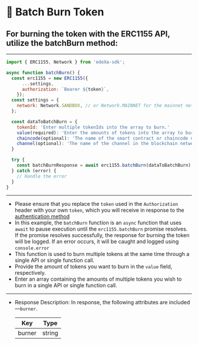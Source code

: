 # 📝 Batch Burn Token

## For burning the token with the ERC1155 API, utilize the batchBurn method:

---

```SDK.js
import { ERC1155, Network } from 'edeXa-sdk';

async function batchBurn() {
  const erc1155 = new ERC1155({
      ...settings,
      authorization: `Bearer ${token}`,
    });
  const settings = {
    network: Network.SANDBOX, // or Network.MAINNET for the mainnet network
  };

  const dataToBatchBurn = {
    tokenId: 'Enter multiple tokenIds into the array to burn.'
    value(required): 'Enter the amounts of tokens into the array to burn.',
    chaincode(optional): 'The name of the smart contract or chaincode managing the tokens',
    channel(optional): 'The name of the channel in the blockchain network'
  }

  try {
    const batchBurnResponse = await erc1155.batchBurn(dataToBatchBurn);
  } catch (error) {
    // Handle the error
  }
}

```

---

- Please ensure that you replace the `token` used in the `Authorization` header with your own `token`, which you will receive in response to the [authentication method](./authenticate.md)
- In this example, the `batchBurn` function is an `async` function that uses `await` to pause execution until the `erc1155.batchBurn` promise resolves. If the promise resolves successfully, the response for burning the token will be logged. If an error occurs, it will be caught and logged using `console.error`
- This function is used to burn multiple tokens at the same time through a single API or single function call.
- Provide the amount of tokens you want to burn in the `value` field, respectively.
- Enter an array containing the amounts of multiple tokens you wish to burn in a single API or single function call.
---

- Response Description: In response, the following attributes are included—`burner`.

  | Key             | Type   |
  | --------------- | ------ |
  | burner          | string |

